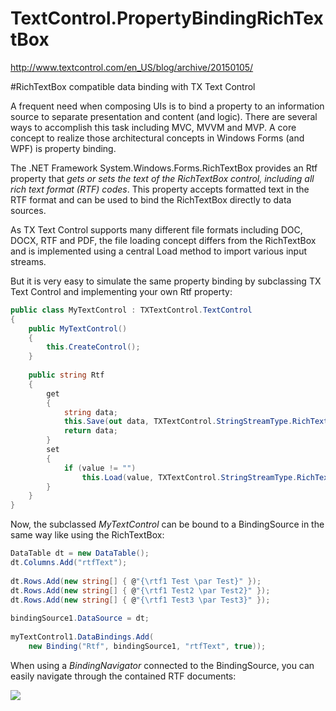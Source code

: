 # TextControl.PropertyBindingRichTextBox
http://www.textcontrol.com/en_US/blog/archive/20150105/

#RichTextBox compatible data binding with TX Text Control

A frequent need when composing UIs is to bind a property to an information source to separate presentation and content (and logic). There are several ways to accomplish this task including MVC, MVVM and MVP. A core concept to realize those architectural concepts in Windows Forms (and WPF) is property binding.

The .NET Framework System.Windows.Forms.RichTextBox provides an Rtf property that *gets or sets the text of the RichTextBox control, including all rich text format (RTF) codes*. This property accepts formatted text in the RTF format and can be used to bind the RichTextBox directly to data sources.

As TX Text Control supports many different file formats including DOC, DOCX, RTF and PDF, the file loading concept differs from the RichTextBox and is implemented using a central Load method to import various input streams.

But it is very easy to simulate the same property binding by subclassing TX Text Control and implementing your own Rtf property:

```c#
public class MyTextControl : TXTextControl.TextControl 
{ 
    public MyTextControl() 
    { 
        this.CreateControl(); 
    } 
 
    public string Rtf 
    { 
        get 
        { 
            string data; 
            this.Save(out data, TXTextControl.StringStreamType.RichTextFormat); 
            return data; 
        } 
        set 
        { 
            if (value != "") 
                this.Load(value, TXTextControl.StringStreamType.RichTextFormat); 
        } 
    } 
}
```
Now, the subclassed *MyTextControl* can be bound to a BindingSource in the same way like using the RichTextBox:
```c#
DataTable dt = new DataTable(); 
dt.Columns.Add("rtfText"); 
 
dt.Rows.Add(new string[] { @"{\rtf1 Test \par Test}" }); 
dt.Rows.Add(new string[] { @"{\rtf1 Test2 \par Test2}" }); 
dt.Rows.Add(new string[] { @"{\rtf1 Test3 \par Test3}" }); 
 
bindingSource1.DataSource = dt; 
 
myTextControl1.DataBindings.Add( 
    new Binding("Rtf", bindingSource1, "rtfText", true));
```
When using a *BindingNavigator* connected to the BindingSource, you can easily navigate through the contained RTF documents:

<img src="http://s2.www.textcontrol.com/en_US/blog/archive/20150105/assets/property_binding.png" />
    
